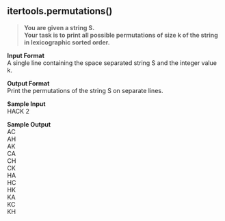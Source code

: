 ## itertools.permutations()
> **You are given a string S. <br/>
Your task is to print all possible permutations of size k of the string in lexicographic sorted order.<br/>**

**Input Format**<br/>
A single line containing the space separated string S and the integer value k.<br/>

**Output Format** <br/>
Print the permutations of the string S on separate lines.<br/>

**Sample Input**<br/>
HACK 2<br/>

**Sample Output**<br/>
AC<br/>
AH<br/>
AK<br/>
CA<br/>
CH<br/>
CK<br/>
HA<br/>
HC<br/>
HK<br/>
KA<br/>
KC<br/>
KH
